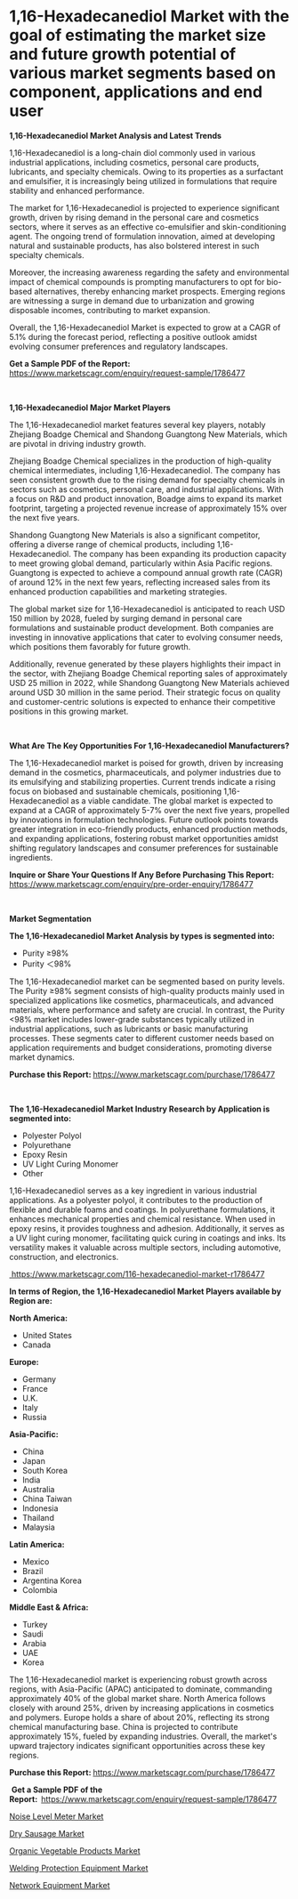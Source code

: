 <p><h1>1,16-Hexadecanediol Market with the goal of estimating the market size and future growth potential of various market segments based on component, applications and end user</h1></p><p><strong>1,16-Hexadecanediol Market Analysis and Latest Trends</strong></p>
<p><p>1,16-Hexadecanediol is a long-chain diol commonly used in various industrial applications, including cosmetics, personal care products, lubricants, and specialty chemicals. Owing to its properties as a surfactant and emulsifier, it is increasingly being utilized in formulations that require stability and enhanced performance.</p><p>The market for 1,16-Hexadecanediol is projected to experience significant growth, driven by rising demand in the personal care and cosmetics sectors, where it serves as an effective co-emulsifier and skin-conditioning agent. The ongoing trend of formulation innovation, aimed at developing natural and sustainable products, has also bolstered interest in such specialty chemicals. </p><p>Moreover, the increasing awareness regarding the safety and environmental impact of chemical compounds is prompting manufacturers to opt for bio-based alternatives, thereby enhancing market prospects. Emerging regions are witnessing a surge in demand due to urbanization and growing disposable incomes, contributing to market expansion. </p><p>Overall, the 1,16-Hexadecanediol Market is expected to grow at a CAGR of 5.1% during the forecast period, reflecting a positive outlook amidst evolving consumer preferences and regulatory landscapes.</p></p>
<p><strong>Get a Sample PDF of the Report:&nbsp;</strong> <a href="https://www.marketscagr.com/enquiry/request-sample/1786477?utm_campaign=1868&utm_medium=2&utm_source=Github&utm_content=ia&utm_term=19122024&utm_id=116-hexadecanediol">https://www.marketscagr.com/enquiry/request-sample/1786477</a></p>
<p>&nbsp;</p>
<p><strong>1,16-Hexadecanediol Major Market Players</strong></p>
<p><p>The 1,16-Hexadecanediol market features several key players, notably Zhejiang Boadge Chemical and Shandong Guangtong New Materials, which are pivotal in driving industry growth.</p><p>Zhejiang Boadge Chemical specializes in the production of high-quality chemical intermediates, including 1,16-Hexadecanediol. The company has seen consistent growth due to the rising demand for specialty chemicals in sectors such as cosmetics, personal care, and industrial applications. With a focus on R&D and product innovation, Boadge aims to expand its market footprint, targeting a projected revenue increase of approximately 15% over the next five years.</p><p>Shandong Guangtong New Materials is also a significant competitor, offering a diverse range of chemical products, including 1,16-Hexadecanediol. The company has been expanding its production capacity to meet growing global demand, particularly within Asia Pacific regions. Guangtong is expected to achieve a compound annual growth rate (CAGR) of around 12% in the next few years, reflecting increased sales from its enhanced production capabilities and marketing strategies.</p><p>The global market size for 1,16-Hexadecanediol is anticipated to reach USD 150 million by 2028, fueled by surging demand in personal care formulations and sustainable product development. Both companies are investing in innovative applications that cater to evolving consumer needs, which positions them favorably for future growth.</p><p>Additionally, revenue generated by these players highlights their impact in the sector, with Zhejiang Boadge Chemical reporting sales of approximately USD 25 million in 2022, while Shandong Guangtong New Materials achieved around USD 30 million in the same period. Their strategic focus on quality and customer-centric solutions is expected to enhance their competitive positions in this growing market.</p></p>
<p>&nbsp;</p>
<p><strong>What Are The Key Opportunities For 1,16-Hexadecanediol Manufacturers?</strong></p>
<p><p>The 1,16-Hexadecanediol market is poised for growth, driven by increasing demand in the cosmetics, pharmaceuticals, and polymer industries due to its emulsifying and stabilizing properties. Current trends indicate a rising focus on biobased and sustainable chemicals, positioning 1,16-Hexadecanediol as a viable candidate. The global market is expected to expand at a CAGR of approximately 5-7% over the next five years, propelled by innovations in formulation technologies. Future outlook points towards greater integration in eco-friendly products, enhanced production methods, and expanding applications, fostering robust market opportunities amidst shifting regulatory landscapes and consumer preferences for sustainable ingredients.</p></p>
<p><strong>Inquire or Share Your Questions If Any Before Purchasing This Report:</strong> <a href="https://www.marketscagr.com/enquiry/pre-order-enquiry/1786477?utm_campaign=1868&utm_medium=2&utm_source=Github&utm_content=ia&utm_term=19122024&utm_id=116-hexadecanediol">https://www.marketscagr.com/enquiry/pre-order-enquiry/1786477</a></p>
<p>&nbsp;</p>
<p><strong>Market Segmentation</strong></p>
<p><strong>The 1,16-Hexadecanediol Market Analysis by types is segmented into:</strong></p>
<p><ul><li>Purity ≥98%</li><li>Purity ＜98%</li></ul></p>
<p><p>The 1,16-Hexadecanediol market can be segmented based on purity levels. The Purity ≥98% segment consists of high-quality products mainly used in specialized applications like cosmetics, pharmaceuticals, and advanced materials, where performance and safety are crucial. In contrast, the Purity <98% market includes lower-grade substances typically utilized in industrial applications, such as lubricants or basic manufacturing processes. These segments cater to different customer needs based on application requirements and budget considerations, promoting diverse market dynamics.</p></p>
<p><strong>Purchase this Report:&nbsp;</strong><a href="https://www.marketscagr.com/purchase/1786477?utm_campaign=1868&utm_medium=2&utm_source=Github&utm_content=ia&utm_term=19122024&utm_id=116-hexadecanediol">https://www.marketscagr.com/purchase/1786477</a></p>
<p>&nbsp;</p>
<p><strong>The 1,16-Hexadecanediol Market Industry Research by Application is segmented into:</strong></p>
<p><ul><li>Polyester Polyol</li><li>Polyurethane</li><li>Epoxy Resin</li><li>UV Light Curing Monomer</li><li>Other</li></ul></p>
<p><p>1,16-Hexadecanediol serves as a key ingredient in various industrial applications. As a polyester polyol, it contributes to the production of flexible and durable foams and coatings. In polyurethane formulations, it enhances mechanical properties and chemical resistance. When used in epoxy resins, it provides toughness and adhesion. Additionally, it serves as a UV light curing monomer, facilitating quick curing in coatings and inks. Its versatility makes it valuable across multiple sectors, including automotive, construction, and electronics.</p></p>
<p><a href="https://www.marketscagr.com/116-hexadecanediol-market-r1786477?utm_campaign=1868&utm_medium=2&utm_source=Github&utm_content=ia&utm_term=19122024&utm_id=116-hexadecanediol">&nbsp;https://www.marketscagr.com/116-hexadecanediol-market-r1786477</a></p>
<p><strong>In terms of Region, the 1,16-Hexadecanediol Market Players available by Region are:</strong></p>
<p>
    <p> <strong> North America: </strong>
        <ul>
            <li>United States</li>
            <li>Canada</li>
        </ul>
        </p> 
    <p> <strong> Europe: </strong>
        <ul>
            <li>Germany</li>
            <li>France</li>
            <li>U.K.</li>
            <li>Italy</li>
            <li>Russia</li>
        </ul>
        </p> 
    <p> <strong> Asia-Pacific: </strong>
        <ul>
            <li>China</li>
            <li>Japan</li>
            <li>South Korea</li>
            <li>India</li>
            <li>Australia</li>
            <li>China Taiwan</li>
            <li>Indonesia</li>
            <li>Thailand</li>
            <li>Malaysia</li>
        </ul>
        </p> 
    <p> <strong> Latin America: </strong>
        <ul>
            <li>Mexico</li>
            <li>Brazil</li>
            <li>Argentina Korea</li>
            <li>Colombia</li>
        </ul>
        </p> 
    <p> <strong> Middle East & Africa: </strong>
        <ul>
            <li>Turkey</li>
            <li>Saudi</li>
            <li>Arabia</li>
            <li>UAE</li>
            <li>Korea</li>
        </ul>
    </p>
    </p>
<p><p>The 1,16-Hexadecanediol market is experiencing robust growth across regions, with Asia-Pacific (APAC) anticipated to dominate, commanding approximately 40% of the global market share. North America follows closely with around 25%, driven by increasing applications in cosmetics and polymers. Europe holds a share of about 20%, reflecting its strong chemical manufacturing base. China is projected to contribute approximately 15%, fueled by expanding industries. Overall, the market's upward trajectory indicates significant opportunities across these key regions.</p></p>
<p><strong>Purchase this Report: </strong><a href="https://www.marketscagr.com/purchase/1786477?utm_campaign=1868&utm_medium=2&utm_source=Github&utm_content=ia&utm_term=19122024&utm_id=116-hexadecanediol">https://www.marketscagr.com/purchase/1786477</a></p>
<p>&nbsp;<strong>Get a Sample PDF of the Report:&nbsp;&nbsp;</strong><a href="https://www.marketscagr.com/enquiry/request-sample/1786477?utm_campaign=1868&utm_medium=2&utm_source=Github&utm_content=ia&utm_term=19122024&utm_id=116-hexadecanediol">https://www.marketscagr.com/enquiry/request-sample/1786477</a></p>
<p><strong></strong></p>
<p><p><a href="https://www.linkedin.com/pulse/noise-level-meter-market-size-forecast-2024-2031-cagr-125-development-fpyhe?utm_campaign=1868&utm_medium=2&utm_source=Github&utm_content=ia&utm_term=19122024&utm_id=116-hexadecanediol">Noise Level Meter Market</a></p><p><a href="https://www.linkedin.com/pulse/latest-trends-applications-growth-forecast-global-dry-zqqof?utm_campaign=1868&utm_medium=2&utm_source=Github&utm_content=ia&utm_term=19122024&utm_id=116-hexadecanediol">Dry Sausage Market</a></p><p><a href="https://www.linkedin.com/pulse/growth-rate-size-organic-vegetable-products-market-anextraordinary-xzyof?utm_campaign=1868&utm_medium=2&utm_source=Github&utm_content=ia&utm_term=19122024&utm_id=116-hexadecanediol">Organic Vegetable Products Market</a></p><p><a href="https://www.linkedin.com/pulse/welding-protection-equipment-industry-sector-new-technologies-igj3e?utm_campaign=1868&utm_medium=2&utm_source=Github&utm_content=ia&utm_term=19122024&utm_id=116-hexadecanediol">Welding Protection Equipment Market</a></p><p><a href="https://www.linkedin.com/pulse/trustworthy-market-insights-network-equipment-size-share-volume-32lxe?utm_campaign=1868&utm_medium=2&utm_source=Github&utm_content=ia&utm_term=19122024&utm_id=116-hexadecanediol">Network Equipment Market</a></p></p>